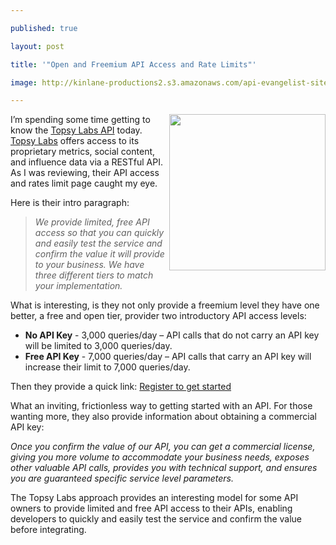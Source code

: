 ---
published: true
layout: post
title: '"Open and Freemium API Access and Rate Limits"'
image: http://kinlane-productions2.s3.amazonaws.com/api-evangelist-site/blog/top-labs-logo.jpg
---

<p>
     <a title="Topsy Labs" href="http://topsylabs.com/"><img class="c1" src="https://kinlane-productions2.s3.amazonaws.com/api-evangelist/topsy/top-labs-logo.jpg" alt="" width="250" align="right" /></a>

<p>
     I’m spending some time getting to know the <a href="http://topsylabs.com/products/api/">Topsy Labs API</a> today. <a title="Topsy Labs" href="http://topsylabs.com/">Topsy Labs</a> offers access to its proprietary metrics, social content, and influence data via a RESTful API. As I was reviewing, their API access and rates limit page caught my eye.

<p>
     Here is their intro paragraph:

<blockquote>
     <em>We provide limited, free API access so that you can quickly and easily test the service and confirm the value it will provide to your business. We have three different tiers to match your implementation.</em>
</blockquote>
<p>
     What is interesting, is they not only provide a freemium level they have one better, a free and open tier, provider two introductory API access levels:

<ul class="mainlist">
     <li>
          <strong>No API Key</strong> - 3,000 queries/day – API calls that do not carry an API key will be limited to 3,000 queries/day.
     </li>
     <li>
          <strong>Free API Key</strong> - 7,000 queries/day – API calls that carry an API key will increase their limit to 7,000 queries/day.
     </li>
</ul>
<p>
     Then they provide a quick link: <a title="Register to get Started" href="http://manage.topsy.com/app/create">Register to get started</a>

<p>
     What an inviting, frictionless way to getting started with an API. For those wanting more, they also provide information about obtaining a commercial API key:

<p class="c2">
     <em>Once you confirm the value of our API, you can get a commercial license, giving you more volume to accommodate your business needs, exposes other valuable API calls, provides you with technical support, and ensures you are guaranteed specific service level parameters.</em>

<p>
     The Topsy Labs approach provides an interesting model for some API owners to provide limited and free API access to their APIs, enabling developers to quickly and easily test the service and confirm the value before integrating.



